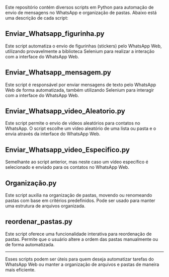 Este repositório contém diversos scripts em Python para automação de envio de mensagens no WhatsApp e organização de pastas. Abaixo está uma descrição de cada script:

## Enviar_Whatsapp_figurinha.py
Este script automatiza o envio de figurinhas (stickers) pelo WhatsApp Web, utilizando provavelmente a biblioteca Selenium para realizar a interação com a interface do WhatsApp Web.

## Enviar_Whatsapp_mensagem.py
Este script é responsável por enviar mensagens de texto pelo WhatsApp Web de forma automatizada, também utilizando Selenium para interagir com a interface do WhatsApp Web.

## Enviar_Whatsapp_video_Aleatorio.py
Este script permite o envio de vídeos aleatórios para contatos no WhatsApp. O script escolhe um vídeo aleatório de uma lista ou pasta e o envia através da interface do WhatsApp Web.

## Enviar_Whatsapp_video_Especifico.py
Semelhante ao script anterior, mas neste caso um vídeo específico é selecionado e enviado para os contatos no WhatsApp Web.

## Organização.py
Este script auxilia na organização de pastas, movendo ou renomeando pastas com base em critérios predefinidos. Pode ser usado para manter uma estrutura de arquivos organizada.

## reordenar_pastas.py
Este script oferece uma funcionalidade interativa para reordenação de pastas. Permite que o usuário altere a ordem das pastas manualmente ou de forma automatizada.

---

Esses scripts podem ser úteis para quem deseja automatizar tarefas do WhatsApp Web ou manter a organização de arquivos e pastas de maneira mais eficiente.
